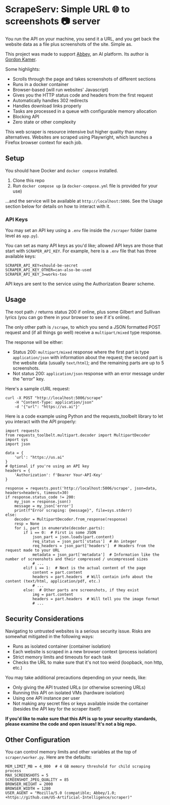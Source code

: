 # ScrapeServ: Simple URL 🌐 to screenshots 📷 server

You run the API on your machine, you send it a URL, and you get back the website data as a file plus screenshots of the site. Simple as.

This project was made to support [Abbey](https://github.com/US-Artificial-Intelligence/abbey), an AI platform. Its author is [Gordon Kamer](https://x.com/gkamer8).

Some highlights:
- Scrolls through the page and takes screenshots of different sections
- Runs in a docker container
- Browser-based (will run websites' Javascript)
- Gives you the HTTP status code and headers from the first request
- Automatically handles 302 redirects
- Handles download links properly
- Tasks are processed in a queue with configurable memory allocation
- Blocking API
- Zero state or other complexity

This web scraper is resource intensive but higher quality than many alternatives. Websites are scraped using Playwright, which launches a Firefox browser context for each job.

## Setup

You should have Docker and `docker compose` installed.

1. Clone this repo
2. Run `docker compose up` (a `docker-compose.yml` file is provided for your use)

...and the service will be available at `http://localhost:5006`. See the Usage section below for details on how to interact with it.

### API Keys

You may set an API key using a `.env` file inside the `/scraper` folder (same level as `app.py`).

You can set as many API keys as you'd like; allowed API keys are those that start with `SCRAPER_API_KEY`. For example, here is a `.env` file that has three available keys:

```
SCRAPER_API_KEY=should-be-secret
SCRAPER_API_KEY_OTHER=can-also-be-used
SCRAPER_API_KEY_3=works-too
```

API keys are sent to the service using the Authorization Bearer scheme.

## Usage

The root path `/` returns status 200 if online, plus some Gilbert and Sullivan lyrics (you can go there in your browser to see if it's online).

The only other path is `/scrape`, to which you send a JSON formatted POST request and (if all things go well) receive a `multipart/mixed` type response.

The response will be either:

- Status 200: `multipart/mixed` response where the first part is type `application/json` with information about the request; the second part is the website data (usually `text/html`); and the remaining parts are up to 5 screenshots.
- Not status 200: `application/json` response with an error message under the "error" key.

Here's a sample cURL request:

```
curl -X POST "http://localhost:5006/scrape"
    -H "Content-Type: application/json"
    -d '{"url": "https://us.ai"}'
```

Here is a code example using Python and the requests_toolbelt library to let you interact with the API properly:

```
import requests
from requests_toolbelt.multipart.decoder import MultipartDecoder
import sys
import json

data = {
    'url': "https://us.ai"
}
# Optional if you're using an API key
headers = {
    'Authorization': f'Bearer Your-API-Key'
}

response = requests.post('http://localhost:5006/scrape', json=data, headers=headers, timeout=30)
if response.status_code != 200:
    my_json = response.json()
    message = my_json['error']
    print(f"Error scraping: {message}", file=sys.stderr)
else:
    decoder = MultipartDecoder.from_response(response)
    resp = None
    for i, part in enumerate(decoder.parts):
        if i == 0:  # First is some JSON
            json_part = json.loads(part.content)
            req_status = json_part['status']  # An integer
            req_headers = json_part['headers']  # Headers from the request made to your URL
            metadata = json_part['metadata']  # Information like the number of screenshots and their compressed / uncompressed sizes
            # ...
        elif i == 1:  # Next is the actual content of the page
            content = part.content
            headers = part.headers  # Will contain info about the content (text/html, application/pdf, etc.)
            # ...
        else:  # Other parts are screenshots, if they exist
            img = part.content
            headers = part.headers  # Will tell you the image format
            # ...
```

## Security Considerations

Navigating to untrusted websites is a serious security issue. Risks are somewhat mitigated in the following ways:

- Runs as isolated container (container isolation)
- Each website is scraped in a new browser context (process isolation)
- Strict memory limits and timeouts for each task
- Checks the URL to make sure that it's not too weird (loopback, non http, etc.)

You may take additional precautions depending on your needs, like:

- Only giving the API trusted URLs (or otherwise screening URLs)
- Running this API on isolated VMs (hardware isolation)
- Using one API instance per user
- Not making any secret files or keys available inside the container (besides the API key for the scraper itself)

**If you'd like to make sure that this API is up to your security standards, please examine the code and open issues! It's not a big repo.**

## Other Configuration

You can control memory limits and other variables at the top of `scraper/worker.py`. Here are the defaults:

```
MEM_LIMIT_MB = 4_000  # 4 GB memory threshold for child scraping process
MAX_SCREENSHOTS = 5
SCREENSHOT_JPEG_QUALITY = 85
BROWSER_HEIGHT = 2000
BROWSER_WIDTH = 1280
USER_AGENT = "Mozilla/5.0 (compatible; Abbey/1.0; +https://github.com/US-Artificial-Intelligence/scraper)"
```
